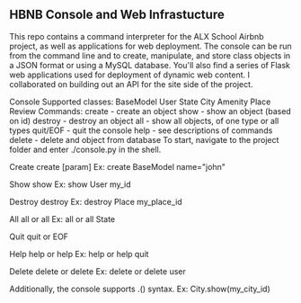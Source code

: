 ## HBNB Console and Web Infrastucture

This repo contains a command interpreter for the ALX School Airbnb project, as well as applications for web deployment. The console can be run from the command line and to create, manipulate, and store class objects in a JSON format or using a MySQL database. You'll also find a series of Flask web applications used for deployment of dynamic web content.  I collaborated on building out an API for the site side of the project.

Console
Supported classes:
BaseModel
User
State
City
Amenity
Place
Review
Commands:
create - create an object
show - show an object (based on id)
destroy - destroy an object
all - show all objects, of one type or all types
quit/EOF - quit the console
help - see descriptions of commands
delete - delete and object from database
To start, navigate to the project folder and enter ./console.py in the shell.

Create
create <class name> [param] Ex: create BaseModel name="john"

Show
show <class name> <object id> Ex: show User my_id

Destroy
destroy <class name> <object id> Ex: destroy Place my_place_id

All
all or all <class name> Ex: all or all State

Quit
quit or EOF

Help
help or help <command> Ex: help or help quit

Delete
delete or delete <obj> Ex: delete or delete user

Additionally, the console supports <class name>.<command>(<parameters>) syntax. Ex: City.show(my_city_id)
